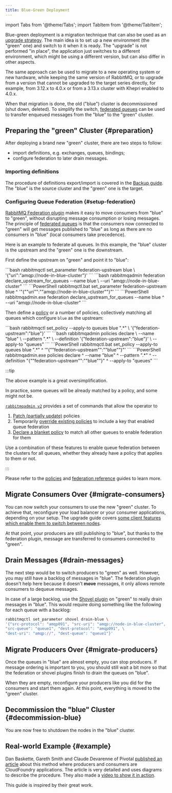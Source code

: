 ```yaml
---
title: Blue-Green Deployment
---
```

<!--
Copyright (c) 2005-2025 Broadcom. All Rights Reserved. The term "Broadcom" refers to Broadcom Inc. and/or its subsidiaries.

All rights reserved. This program and the accompanying materials
are made available under the terms of the under the Apache License,
Version 2.0 (the "License”); you may not use this file except in compliance
with the License. You may obtain a copy of the License at

https://www.apache.org/licenses/LICENSE-2.0

Unless required by applicable law or agreed to in writing, software
distributed under the License is distributed on an "AS IS" BASIS,
WITHOUT WARRANTIES OR CONDITIONS OF ANY KIND, either express or implied.
See the License for the specific language governing permissions and
limitations under the License.
-->

import Tabs from '@theme/Tabs';
import TabItem from '@theme/TabItem';

Blue-green deployment is a migration technique that can also be used as an [upgrade strategy](./upgrade).
The main idea is to set up a new environment (the "green" one) and switch to it
when it is ready. The "upgrade" is not performed "in place", the application just switches
to a different environment, which might be using a different version, but can
also differ in other aspects.

The same approach can be used to migrate to a new operating system or new hardware, while keeping the same version of RabbitMQ,
or to upgrade from a version that cannot be upgraded to the target series directly,
for example, from 3.12.x to 4.0.x or from a 3.13.x cluster with Khepri enabled to 4.0.x.

When that migration is done, the old ("blue") cluster is decommissioned (shut down, deleted).
To simplify the switch, [federated queues](./federated-queues)
can be used to transfer enqueued messages from the "blue" to the "green" cluster.

## Preparing the "green" Cluster {#preparation}

After deploying a brand new "green" cluster, there are two steps to follow:

 * import definitions, e.g. exchanges, queues, bindings;
 * configure federation to later drain messages.

### Importing definitions

The procedure of definitions export/import is
covered in the [Backup guide](./backup#definitions-export).
The "blue" is the source cluster and the "green" one is the target.

### Configuring Queue Federation {#setup-federation}

[RabbitMQ Federation plugin](./federation) makes it easy to move consumers
from "blue" to "green", without disrupting message consumption or losing messages.
The principle of [federated queues](./federated-queues) is that the consumers
now connected to "green" will get messages published to "blue" as long as there are
no consumers in "blue" (local consumers take precedence).

Here is an example to federate all queues. In this example, the "blue" cluster
is the upstream and the "green" one is the downstream.

First define the upstream on "green" and point it to "blue":

<Tabs groupId="examples">
<TabItem value="bash" label="rabbitmqctl with bash" default>
```bash
rabbitmqctl set_parameter federation-upstream blue \
  '{"uri":"amqp://node-in-blue-cluster"}'
```
</TabItem>

<TabItem value="rabbitmqadmin" label="rabbitmqadmin with bash">
```bash
rabbitmqadmin federation declare_upstream_for_queues --name blue \
  --uri "amqp://node-in-blue-cluster"
```
</TabItem>

<TabItem value="PowerShell" label="rabbitmqctl with PowerShell">
```PowerShell
rabbitmqctl.bat set_parameter federation-upstream blue ^
  '"{""uri"":""amqp://node-in-blue-cluster""}"'
```
</TabItem>

<TabItem value="rabbitmqadmin-PowerShell" label="rabbitmqadmin.exe with PowerShell">
```PowerShell
rabbitmqadmin.exe federation declare_upstream_for_queues --name blue ^
  --uri "amqp://node-in-blue-cluster"
```
</TabItem>
</Tabs>

Then define a [policy](./policies) or a number of policies, collectively matching all queues
which configure `blue` as the upstream:

<Tabs groupId="examples">
<TabItem value="bash" label="rabbitmqctl with bash" default>
```bash
rabbitmqctl set_policy --apply-to queues blue ".*" \
  '{"federation-upstream":"blue"}'
```
</TabItem>

<TabItem value="rabbitmqadmin" label="rabbitmqadmin with bash">
```bash
rabbitmqadmin policies declare \
  --name "blue" \
  --pattern ".*" \
  --definition '{"federation-upstream":"blue"}' \
  --apply-to "queues"
```
</TabItem>

<TabItem value="PowerShell" label="rabbitmqctl with PowerShell">
```PowerShell
rabbitmqctl.bat set_policy --apply-to queues blue ".*" ^
  '"{""federation-upstream"":""blue""}"'
```
</TabItem>

<TabItem value="rabbitmqadmin-PowerShell" label="rabbitmqadmin.exe with PowerShell">
```PowerShell
rabbitmqadmin.exe policies declare ^
  --name "blue" ^
  --pattern ".*" ^
  --definition "{""federation-upstream"":""blue""}" ^
  --apply-to "queues"
```
</TabItem>
</Tabs>

:::tip

The above example is a great oversimplification.

In practice, some queues will be already matched by a policy,
and some might not be.

[`rabbitmqadmin v2`](./management-cli) provides a set of commands
that allow the operator to

1. [Patch (partially update)](./policies#patching) policies
2. Temporarily [override existing policies](./policies#override)
to include a key that enabled queue federation
3. [Declare a blanket policy](./policies#blanket) to match all other queues
to enable federation for them

Use a combination of these features to enable queue federation
between the clusters for all queues, whether they already have
a policy that applies to them or not.

:::

Please refer to the [policies](./policies) and
[federation reference](./federation-reference) guides to learn more.

## Migrate Consumers Over {#migrate-consumers}

You can now switch your consumers to use the new "green" cluster. To achieve
that, reconfigure your load balancer or your consumer applications, depending
on your setup. The upgrade guide covers [some client features which enable
them to switch between nodes](./upgrade#rabbitmq-restart-handling).

At that point, your producers are still publishing to "blue", but thanks to
the federation plugin, message are transferred to consumers connected to "green".

## Drain Messages {#drain-messages}

The next step would be to switch producers to "green" as well. However, you may
still have a backlog of messages in "blue". The federation plugin doesn't help
here because it doesn't **move** messages, it only allows remote consumers to
dequeue messages.

In case of a large backlog, use the [Shovel plugin](./shovel-dynamic)
on "green" to really drain messages in "blue". This would require doing something
like the following for each queue with a backlog:

```bash
rabbitmqctl set_parameter shovel drain-blue \
'{"src-protocol": "amqp091", "src-uri": "amqp://node-in-blue-cluster", \
"src-queue": "queue1", "dest-protocol": "amqp091", \
"dest-uri": "amqp://", "dest-queue": "queue1"}'
```

## Migrate Producers Over {#migrate-producers}

Once the queues in "blue" are almost empty, you can stop producers. If message
ordering is important to you, you should still wait a bit more so that the
federation or shovel plugins finish to drain the queues on "blue".

When they are empty, reconfigure your producers like you did for the consumers
and start them again. At this point, everything is moved to the "green" cluster.

## Decommission the "blue" Cluster {#decommission-blue}

You are now free to shutdown the nodes in the "blue" cluster.

## Real-world Example {#example}

Dan Baskette, Gareth Smith and Claude Devarenne of Pivotal
[published an article](https://tanzu.vmware.com/content/blog/blue-green-application-deployments-with-rabbitmq)
about this method where producers and consumers are CloudFoundry applications.
The article is very detailed  and uses diagrams to describe the procedure.
They also made a [video to show it in action](https://www.youtube.com/watch?v=S2oO-t-E38c).

This guide is inspired by their great work.
